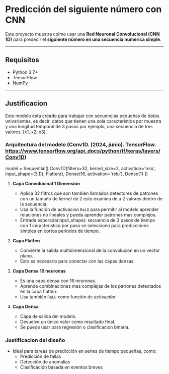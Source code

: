 # Predicción del siguiente número con CNN 

Este proyecto muestra colmo usar una **Red Neuronal Convolucional (CNN 1D)** para predecir el **siguiente número en una secuencia numerica simple**.

---

## Requisitos

- Python 3.7+
- TensorFlow
- NumPy

---

## Justificacion 

Este modelo esta creado para trabajar con secuencias pequeñas de datos univariantes, es decir, datos que tienen una sola caracteristica por muestra y una longitud temporal de 3 pasos por ejemplo, una secuencia de tres valores: [x1, x2, x3].



### Arquitectura del modelo  (Conv1D. (2024, junio). TensorFlow. https://www.tensorflow.org/api_docs/python/tf/keras/layers/Conv1D)



model = Sequential([
    Conv1D(filters=32, kernel_size=2, activation='relu', input_shape=(3,1)),
    Flatten(),
    Dense(16, activation='relu'),
    Dense(1)
])

1. **Capa Convolucinal 1 Dimension**
   - Aplica 32 filtros que son tambien llamados detectores de patrones con un tamaño de kernel de 2 esto examina de a 2 valores dentro de la secuencia.
   - Usa la función de activacion `ReLU` para permitir al modelo aprender relaciones no lineales y pueda aprender patrones mas complejos.
   - Entrada esperada(input_shape): secuencia de 3 pasos de tiempo con 1 caracteristica por paso se selecciono para predicciones simples en cortos periodos de tiempo.

2. **Capa Flatten**
   - Convierte la salida multidimensional de la convolucion en un vector plano.
   - Esto es necesario para conectar con las capas densas.

3. **Capa Densa 16 neuronas**
   - Es una capa densa con 16 neuronas.
   - Aprende combinaciones mas complejas de los patrones detectados en la capa flatten.
   - Usa también `ReLU` como función de activación.

4. **Capa Densa**
   - Capa de salida del modelo.
   - Devuelve un único valor como resultado final.
   - Se puede usar para regresión o clasificacion binaria.

### Justificacion del diseño

- Ideal para tareas de predicción en series de tiempo pequeñas, como:
  - Predicción de fallas
  - Detección de anomalias
  - Clasificación basada en eventos breves
